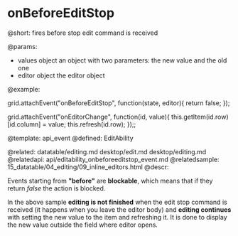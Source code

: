 onBeforeEditStop
=============


@short:
	fires before stop edit command is received

@params:
- values		object			an object with two parameters: the new value and the old one
- editor		object			the editor object	

@example: 
	
grid.attachEvent("onBeforeEditStop", function(state, editor){ return false; });

grid.attachEvent("onEditorChange", function(id, value){
	this.getItem(id.row)[id.column] = value;
	this.refresh(id.row);
});;

@template:	api_event
@defined:	EditAbility

@related:
	datatable/editing.md
    desktop/edit.md
    desktop/editing.md
@relatedapi:
	api/editability_onbeforeeditstop_event.md
@relatedsample:
	15_datatable/04_editing/09_inline_editors.html
@descr:

Events starting from **"before"** are **blockable**, which means that if they return *false* the action is blocked. 

In the above sample **editing is not finished** when the edit stop command is received 
(it happens when you leave the editor body) and **editing continues** with setting 
the new value to the item and refreshing it. 
It is done to display the new value outside the field where editor opens. 
